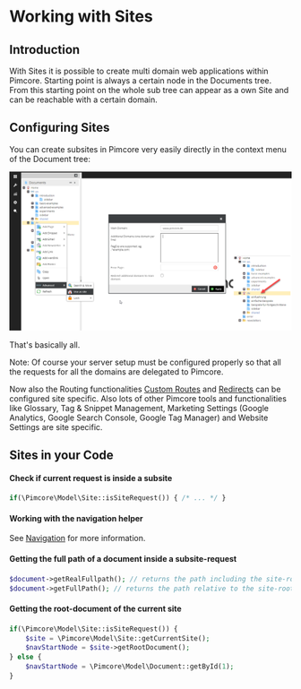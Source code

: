 # Working with Sites

## Introduction
With Sites it is possible to create multi domain web applications within Pimcore. 
 Starting point is always a certain node in the Documents tree. From this starting point on the whole sub tree can appear
 as a own Site and can be reachable with a certain domain.  

## Configuring Sites
You can create subsites in Pimcore very easily directly in the context menu of the Document tree: 

![Configuring Sites](../../img/sites.png)

That's basically all.
 
 Note: Of course your server setup must be configured properly so that all the requests for all the 
 domains are delegated to Pimcore. 
 
 
Now also the Routing functionalities [Custom Routes](./02_Custom_Routes.md) and [Redirects]((./04_Redirects.md)) 
can be configured site specific. 
Also lots of other Pimcore tools and functionalities like Glossary, Tag & Snippet Management, Marketing Settings 
(Google Analytics, Google Search Console, Google Tag Manager) and Website Settings are site specific. 


## Sites in your Code

#### Check if current request is inside a subsite

```php 
if(\Pimcore\Model\Site::isSiteRequest()) { /* ... */ }
```

#### Working with the navigation helper
See [Navigation](../../03_Documents/03_Navigation.md) for more information. 


#### Getting the full path of a document inside a subsite-request
```php 
$document->getRealFullpath(); // returns the path including the site-root
$document->getFullPath(); // returns the path relative to the site-root
```


#### Getting the root-document of the current site
```php 
if(\Pimcore\Model\Site::isSiteRequest()) {
    $site = \Pimcore\Model\Site::getCurrentSite();
    $navStartNode = $site->getRootDocument();
} else {
    $navStartNode = \Pimcore\Model\Document::getById(1);
}
```
